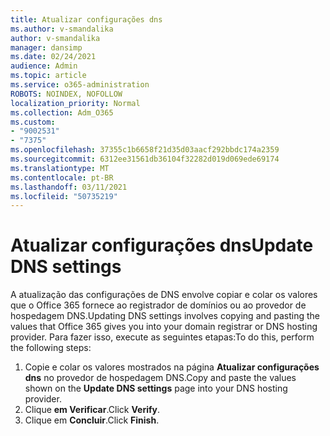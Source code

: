 ```yaml
---
title: Atualizar configurações dns
ms.author: v-smandalika
author: v-smandalika
manager: dansimp
ms.date: 02/24/2021
audience: Admin
ms.topic: article
ms.service: o365-administration
ROBOTS: NOINDEX, NOFOLLOW
localization_priority: Normal
ms.collection: Adm_O365
ms.custom:
- "9002531"
- "7375"
ms.openlocfilehash: 37355c1b6658f21d35d03aacf292bbdc174a2359
ms.sourcegitcommit: 6312ee31561db36104f32282d019d069ede69174
ms.translationtype: MT
ms.contentlocale: pt-BR
ms.lasthandoff: 03/11/2021
ms.locfileid: "50735219"
---
```

# <a name="update-dns-settings"></a><span data-ttu-id="c742d-102">Atualizar configurações dns</span><span class="sxs-lookup"><span data-stu-id="c742d-102">Update DNS settings</span></span>

<span data-ttu-id="c742d-103">A atualização das configurações de DNS envolve copiar e colar os valores que o Office 365 fornece ao registrador de domínios ou ao provedor de hospedagem DNS.</span><span class="sxs-lookup"><span data-stu-id="c742d-103">Updating DNS settings involves copying and pasting the values that Office 365 gives you into your domain registrar or DNS hosting provider.</span></span> <span data-ttu-id="c742d-104">Para fazer isso, execute as seguintes etapas:</span><span class="sxs-lookup"><span data-stu-id="c742d-104">To do this, perform the following steps:</span></span>

1. <span data-ttu-id="c742d-105">Copie e colar os valores mostrados na página **Atualizar configurações dns** no provedor de hospedagem DNS.</span><span class="sxs-lookup"><span data-stu-id="c742d-105">Copy and paste the values shown on the **Update DNS settings** page into your DNS hosting provider.</span></span>
2. <span data-ttu-id="c742d-106">Clique **em Verificar**.</span><span class="sxs-lookup"><span data-stu-id="c742d-106">Click **Verify**.</span></span>
3. <span data-ttu-id="c742d-107">Clique em **Concluir**.</span><span class="sxs-lookup"><span data-stu-id="c742d-107">Click **Finish**.</span></span>